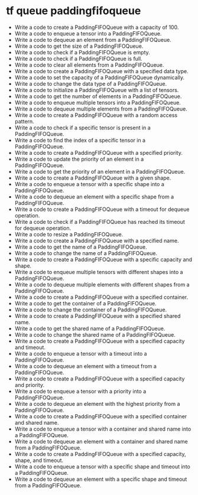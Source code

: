 # tf queue paddingfifoqueue

- Write a code to create a PaddingFIFOQueue with a capacity of 100.
- Write a code to enqueue a tensor into a PaddingFIFOQueue.
- Write a code to dequeue an element from a PaddingFIFOQueue.
- Write a code to get the size of a PaddingFIFOQueue.
- Write a code to check if a PaddingFIFOQueue is empty.
- Write a code to check if a PaddingFIFOQueue is full.
- Write a code to clear all elements from a PaddingFIFOQueue.
- Write a code to create a PaddingFIFOQueue with a specified data type.
- Write a code to set the capacity of a PaddingFIFOQueue dynamically.
- Write a code to change the data type of a PaddingFIFOQueue.
- Write a code to initialize a PaddingFIFOQueue with a list of tensors.
- Write a code to get the number of elements in a PaddingFIFOQueue.
- Write a code to enqueue multiple tensors into a PaddingFIFOQueue.
- Write a code to dequeue multiple elements from a PaddingFIFOQueue.
- Write a code to create a PaddingFIFOQueue with a random access pattern.
- Write a code to check if a specific tensor is present in a PaddingFIFOQueue.
- Write a code to find the index of a specific tensor in a PaddingFIFOQueue.
- Write a code to create a PaddingFIFOQueue with a specified priority.
- Write a code to update the priority of an element in a PaddingFIFOQueue.
- Write a code to get the priority of an element in a PaddingFIFOQueue.
- Write a code to create a PaddingFIFOQueue with a given shape.
- Write a code to enqueue a tensor with a specific shape into a PaddingFIFOQueue.
- Write a code to dequeue an element with a specific shape from a PaddingFIFOQueue.
- Write a code to create a PaddingFIFOQueue with a timeout for dequeue operation.
- Write a code to check if a PaddingFIFOQueue has reached its timeout for dequeue operation.
- Write a code to resize a PaddingFIFOQueue.
- Write a code to create a PaddingFIFOQueue with a specified name.
- Write a code to get the name of a PaddingFIFOQueue.
- Write a code to change the name of a PaddingFIFOQueue.
- Write a code to create a PaddingFIFOQueue with a specific capacity and shape.
- Write a code to enqueue multiple tensors with different shapes into a PaddingFIFOQueue.
- Write a code to dequeue multiple elements with different shapes from a PaddingFIFOQueue.
- Write a code to create a PaddingFIFOQueue with a specified container.
- Write a code to get the container of a PaddingFIFOQueue.
- Write a code to change the container of a PaddingFIFOQueue.
- Write a code to create a PaddingFIFOQueue with a specified shared name.
- Write a code to get the shared name of a PaddingFIFOQueue.
- Write a code to change the shared name of a PaddingFIFOQueue.
- Write a code to create a PaddingFIFOQueue with a specified capacity and timeout.
- Write a code to enqueue a tensor with a timeout into a PaddingFIFOQueue.
- Write a code to dequeue an element with a timeout from a PaddingFIFOQueue.
- Write a code to create a PaddingFIFOQueue with a specified capacity and priority.
- Write a code to enqueue a tensor with a priority into a PaddingFIFOQueue.
- Write a code to dequeue an element with the highest priority from a PaddingFIFOQueue.
- Write a code to create a PaddingFIFOQueue with a specified container and shared name.
- Write a code to enqueue a tensor with a container and shared name into a PaddingFIFOQueue.
- Write a code to dequeue an element with a container and shared name from a PaddingFIFOQueue.
- Write a code to create a PaddingFIFOQueue with a specified capacity, shape, and timeout.
- Write a code to enqueue a tensor with a specific shape and timeout into a PaddingFIFOQueue.
- Write a code to dequeue an element with a specific shape and timeout from a PaddingFIFOQueue.